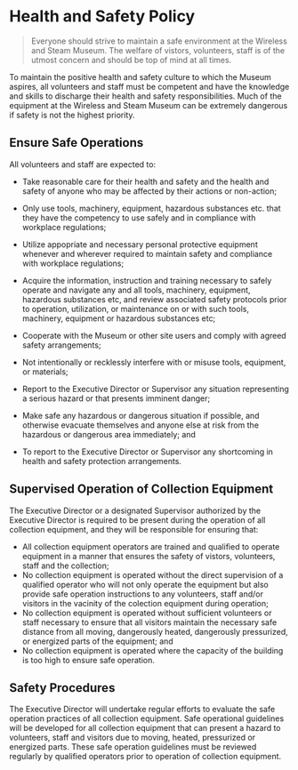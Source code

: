 # Health and Safety Policy

> Everyone should strive to maintain a safe environment at the Wireless and Steam Museum. The welfare of vistors, volunteers, staff is of the utmost concern and should be top of mind at all times.

To maintain the positive health and safety culture to which the Museum aspires, all volunteers and staff must be competent and have the knowledge and skills to discharge their health and safety responsibilities. Much of the equipment at the Wireless and Steam Museum can be extremely dangerous if safety is not the highest priority. 

## Ensure Safe Operations

All volunteers and staff are expected to:

- Take reasonable care for their health and safety and the health and safety of anyone who may be affected by their actions or non-action;
- Only use tools, machinery, equipment, hazardous substances etc. that they have the competency to use safely and in compliance with workplace regulations;
- Utilize appopriate and necessary personal protective equipment whenever and wherever required to maintain safety and compliance with workplace regulations;
- Acquire the information, instruction and training necessary to safely operate and navigate any and all tools, machinery, equipment, hazardous substances etc,  and review associated safety protocols prior to operation, utilization, or maintenance on or with such tools, machinery, equipment or hazardous substances etc;


- Cooperate with the Museum or other site users and comply with agreed safety arrangements;
- Not intentionally or recklessly interfere with or misuse tools, equipment, or materials;
- Report to the Executive Director or Supervisor any situation representing a serious hazard or that presents imminent danger;
- Make safe any hazardous or dangerous situation if possible, and otherwise evacuate themselves and anyone else at risk from the hazardous or dangerous area immediately; and
- To report to the Executive Director or Supervisor any shortcoming in health and safety protection arrangements.

## Supervised Operation of Collection Equipment

The Executive Director or a designated Supervisor authorized by the Executive Director is required to be present during the operation of all collection equipment, and they will be responsible for ensuring that:

- All collection equipment operators are trained and qualified to operate equipment in a manner that ensures the safety of vistors, volunteers, staff and the collection;
- No collection equipment is operated without the direct supervision of a qualified operator who will not only operate the equipment but also provide safe operation instructions to any volunteers, staff and/or visitors in the vacinity of the colection equipment during operation;
- No collection equipment is operated without sufficient volunteers or staff necessary to ensure that all visitors maintain the necessary safe distance from all moving, dangerously heated, dangerously pressurized, or energized parts of the equipment; and
- No collection equipment is operated where the capacity of the building is too high to ensure safe operation.

## Safety Procedures

The Executive Director will undertake regular efforts to evaluate the safe operation practices of all collection equipment. Safe operational guidelines will be developed for all collection equipment that can present a hazard to volunteers, staff and visitors due to moving, heated, pressurized or energized parts. These safe operation guidelines must be reviewed regularly by qualified operators prior to operation of collection equipment.